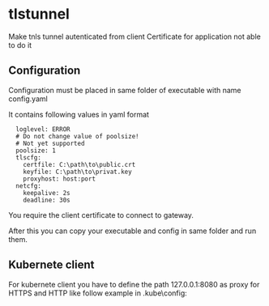 # tlstunnel
Make tnls tunnel autenticated from client Certificate for application not able to do it

## Configuration
Configuration must be placed in same folder of executable with name config.yaml

It contains following values in yaml format

      
      loglevel: ERROR
      # Do not change value of poolsize!
      # Not yet supported
      poolsize: 1
      tlscfg:
        certfile: C:\path\to\public.crt
        keyfile: C:\path\to\privat.key
        proxyhost: host:port
      netcfg:
        keepalive: 2s
        deadline: 30s

You require the client certificate to connect to gateway.

After this you can copy your executable and config in same folder and run them.

## Kubernete client

For kubernete client you have to define the path 127.0.0.1:8080 as proxy for HTTPS and HTTP like follow example in .kube\config:
